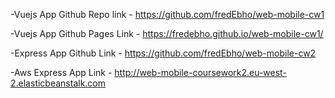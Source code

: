 -Vuejs App Github Repo link - https://github.com/fredEbho/web-mobile-cw1

-Vuejs App Github Pages Link - https://fredebho.github.io/web-mobile-cw1/

-Express App Github Link - https://github.com/fredEbho/web-mobile-cw2

-Aws Express App Link - http://web-mobile-coursework2.eu-west-2.elasticbeanstalk.com
